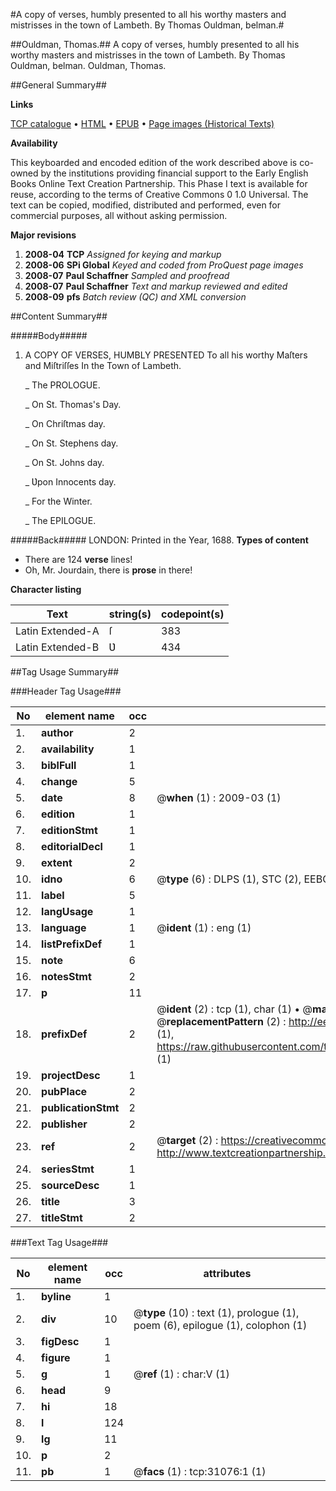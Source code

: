 #A copy of verses, humbly presented to all his worthy masters and mistrisses in the town of Lambeth. By Thomas Ouldman, belman.#

##Ouldman, Thomas.##
A copy of verses, humbly presented to all his worthy masters and mistrisses in the town of Lambeth. By Thomas Ouldman, belman.
Ouldman, Thomas.

##General Summary##

**Links**

[TCP catalogue](http://www.ota.ox.ac.uk/tcp/)  • 
[HTML](http://tei.it.ox.ac.uk/tcp/Texts-HTML/free/A53/A53559.html)  • 
[EPUB](http://tei.it.ox.ac.uk/tcp/Texts-EPUB/free/A53/A53559.epub) • 
[Page images (Historical Texts)](https://data.historicaltexts.jisc.ac.uk/view?pubId=eebo-99826671e&pageId=eebo-99826671e-31076-1)

**Availability**

This keyboarded and encoded edition of the
	       work described above is co-owned by the institutions
	       providing financial support to the Early English Books
	       Online Text Creation Partnership. This Phase I text is
	       available for reuse, according to the terms of Creative
	       Commons 0 1.0 Universal. The text can be copied,
	       modified, distributed and performed, even for
	       commercial purposes, all without asking permission.

**Major revisions**

1. __2008-04__ __TCP__ *Assigned for keying and markup*
1. __2008-06__ __SPi Global__ *Keyed and coded from ProQuest page images*
1. __2008-07__ __Paul Schaffner__ *Sampled and proofread*
1. __2008-07__ __Paul Schaffner__ *Text and markup reviewed and edited*
1. __2008-09__ __pfs__ *Batch review (QC) and XML conversion*

##Content Summary##

#####Body#####

1. A COPY OF VERSES, HUMBLY PRESENTED To all his worthy Maſters and Miſtriſſes In the Town of Lambeth.

    _ The PROLOGUE.

    _ On St. Thomas's Day.

    _ On Chriſtmas day.

    _ On St. Stephens day.

    _ On St. Johns day.

    _ Ʋpon Innocents day.

    _ For the Winter.

    _ The EPILOGUE.

#####Back#####
LONDON: Printed in the Year, 1688.
**Types of content**

  * There are 124 **verse** lines!
  * Oh, Mr. Jourdain, there is **prose** in there!

**Character listing**


|Text|string(s)|codepoint(s)|
|---|---|---|
|Latin Extended-A|ſ|383|
|Latin Extended-B|Ʋ|434|

##Tag Usage Summary##

###Header Tag Usage###

|No|element name|occ|attributes|
|---|---|---|---|
|1.|__author__|2||
|2.|__availability__|1||
|3.|__biblFull__|1||
|4.|__change__|5||
|5.|__date__|8| @__when__ (1) : 2009-03 (1)|
|6.|__edition__|1||
|7.|__editionStmt__|1||
|8.|__editorialDecl__|1||
|9.|__extent__|2||
|10.|__idno__|6| @__type__ (6) : DLPS (1), STC (2), EEBO-CITATION (1), PROQUEST (1), VID (1)|
|11.|__label__|5||
|12.|__langUsage__|1||
|13.|__language__|1| @__ident__ (1) : eng (1)|
|14.|__listPrefixDef__|1||
|15.|__note__|6||
|16.|__notesStmt__|2||
|17.|__p__|11||
|18.|__prefixDef__|2| @__ident__ (2) : tcp (1), char (1)  •  @__matchPattern__ (2) : ([0-9\-]+):([0-9IVX]+) (1), (.+) (1)  •  @__replacementPattern__ (2) : http://eebo.chadwyck.com/downloadtiff?vid=$1&page=$2 (1), https://raw.githubusercontent.com/textcreationpartnership/Texts/master/tcpchars.xml#$1 (1)|
|19.|__projectDesc__|1||
|20.|__pubPlace__|2||
|21.|__publicationStmt__|2||
|22.|__publisher__|2||
|23.|__ref__|2| @__target__ (2) : https://creativecommons.org/publicdomain/zero/1.0/ (1), http://www.textcreationpartnership.org/docs/. (1)|
|24.|__seriesStmt__|1||
|25.|__sourceDesc__|1||
|26.|__title__|3||
|27.|__titleStmt__|2||


###Text Tag Usage###

|No|element name|occ|attributes|
|---|---|---|---|
|1.|__byline__|1||
|2.|__div__|10| @__type__ (10) : text (1), prologue (1), poem (6), epilogue (1), colophon (1)|
|3.|__figDesc__|1||
|4.|__figure__|1||
|5.|__g__|1| @__ref__ (1) : char:V (1)|
|6.|__head__|9||
|7.|__hi__|18||
|8.|__l__|124||
|9.|__lg__|11||
|10.|__p__|2||
|11.|__pb__|1| @__facs__ (1) : tcp:31076:1 (1)|
